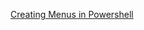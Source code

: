 
[Creating Menus in Powershell](http://asaconsultant.blogspot.com/2016/08/creating-menus-in-powershell.html)
